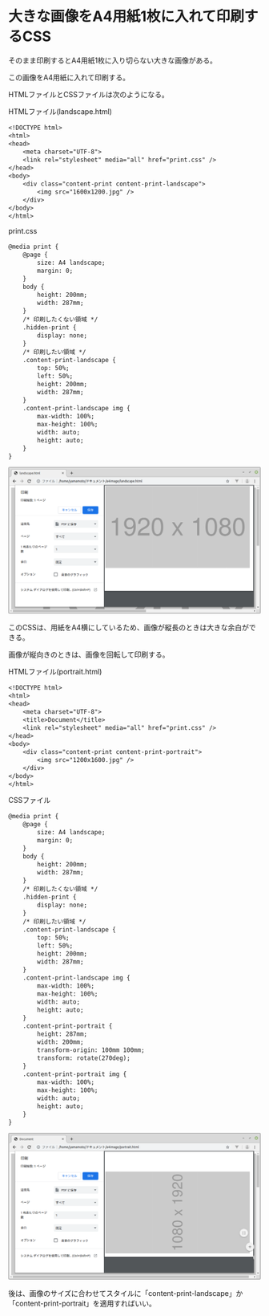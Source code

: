 # 大きな画像をA4用紙1枚に入れて印刷するCSS

そのまま印刷するとA4用紙1枚に入り切らない大きな画像がある。

この画像をA4用紙に入れて印刷する。

HTMLファイルとCSSファイルは次のようになる。

HTMLファイル(landscape.html)

    <!DOCTYPE html>
    <html>
    <head>
        <meta charset="UTF-8">
        <link rel="stylesheet" media="all" href="print.css" />
    </head>
    <body>
        <div class="content-print content-print-landscape">
            <img src="1600x1200.jpg" />
        </div>
    </body>
    </html>

print.css

    @media print {
        @page {
            size: A4 landscape;
            margin: 0;
        }
        body {
            height: 200mm;
            width: 287mm;
        }
        /* 印刷したくない領域 */
        .hidden-print {
            display: none;
        }
        /* 印刷したい領域 */
        .content-print-landscape {
            top: 50%;
            left: 50%;
            height: 200mm;
            width: 287mm;
        }
        .content-print-landscape img {
            max-width: 100%;
            max-height: 100%;
            width: auto;
            height: auto;
        }
    }

![](landspace-screen.png)

このCSSは、用紙をA4横にしているため、画像が縦長のときは大きな余白ができる。

画像が縦向きのときは、画像を回転して印刷する。

HTMLファイル(portrait.html)

    <!DOCTYPE html>
    <html>
    <head>
        <meta charset="UTF-8">
        <title>Document</title>
        <link rel="stylesheet" media="all" href="print.css" />
    </head>
    <body>
        <div class="content-print content-print-portrait">
            <img src="1200x1600.jpg" />
        </div>
    </body>
    </html>

CSSファイル

    @media print {
        @page {
            size: A4 landscape;
            margin: 0;
        }
        body {
            height: 200mm;
            width: 287mm;
        }
        /* 印刷したくない領域 */
        .hidden-print {
            display: none;
        }
        /* 印刷したい領域 */
        .content-print-landscape {
            top: 50%;
            left: 50%;
            height: 200mm;
            width: 287mm;
        }
        .content-print-landscape img {
            max-width: 100%;
            max-height: 100%;
            width: auto;
            height: auto;
        }
        .content-print-portrait {
            height: 287mm;
            width: 200mm;
            transform-origin: 100mm 100mm;
            transform: rotate(270deg);
        }
        .content-print-portrait img {
            max-width: 100%;
            max-height: 100%;
            width: auto;
            height: auto;
        }
    }

![](portrait-screen.png)

後は、画像のサイズに合わせてスタイルに「content-print-landscape」か「content-print-portrait」を適用すればいい。

